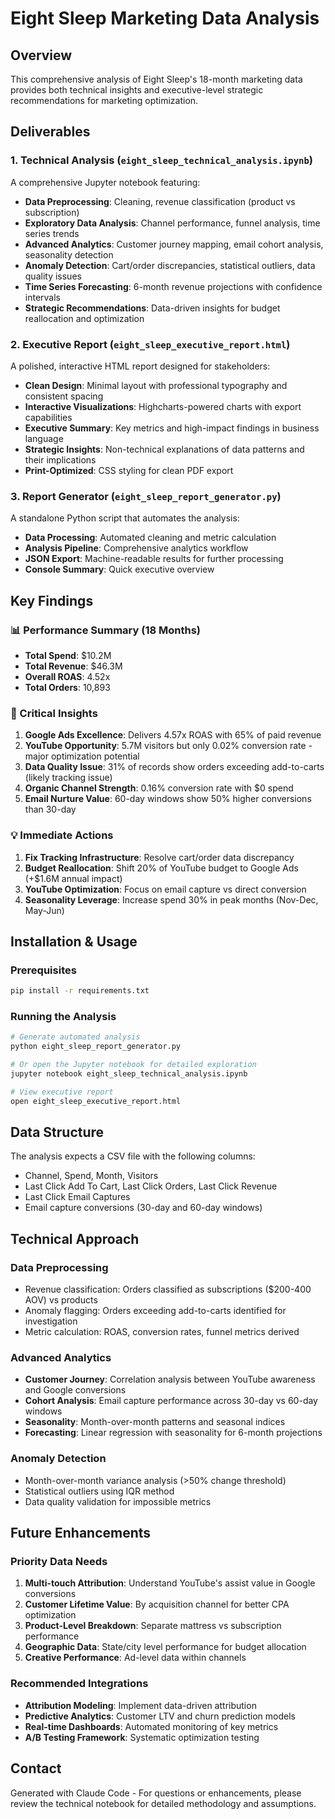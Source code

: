 # Eight Sleep Marketing Data Analysis

## Overview
This comprehensive analysis of Eight Sleep's 18-month marketing data provides both technical insights and executive-level strategic recommendations for marketing optimization.

## Deliverables

### 1. Technical Analysis (`eight_sleep_technical_analysis.ipynb`)
A comprehensive Jupyter notebook featuring:
- **Data Preprocessing**: Cleaning, revenue classification (product vs subscription)
- **Exploratory Data Analysis**: Channel performance, funnel analysis, time series trends
- **Advanced Analytics**: Customer journey mapping, email cohort analysis, seasonality detection
- **Anomaly Detection**: Cart/order discrepancies, statistical outliers, data quality issues
- **Time Series Forecasting**: 6-month revenue projections with confidence intervals
- **Strategic Recommendations**: Data-driven insights for budget reallocation and optimization

### 2. Executive Report (`eight_sleep_executive_report.html`)
A polished, interactive HTML report designed for stakeholders:
- **Clean Design**: Minimal layout with professional typography and consistent spacing
- **Interactive Visualizations**: Highcharts-powered charts with export capabilities
- **Executive Summary**: Key metrics and high-impact findings in business language
- **Strategic Insights**: Non-technical explanations of data patterns and their implications
- **Print-Optimized**: CSS styling for clean PDF export

### 3. Report Generator (`eight_sleep_report_generator.py`)
A standalone Python script that automates the analysis:
- **Data Processing**: Automated cleaning and metric calculation
- **Analysis Pipeline**: Comprehensive analytics workflow
- **JSON Export**: Machine-readable results for further processing
- **Console Summary**: Quick executive overview

## Key Findings

### 📊 Performance Summary (18 Months)
- **Total Spend**: $10.2M
- **Total Revenue**: $46.3M  
- **Overall ROAS**: 4.52x
- **Total Orders**: 10,893

### 🎯 Critical Insights
1. **Google Ads Excellence**: Delivers 4.57x ROAS with 65% of paid revenue
2. **YouTube Opportunity**: 5.7M visitors but only 0.02% conversion rate - major optimization potential
3. **Data Quality Issue**: 31% of records show orders exceeding add-to-carts (likely tracking issue)
4. **Organic Channel Strength**: 0.16% conversion rate with $0 spend
5. **Email Nurture Value**: 60-day windows show 50% higher conversions than 30-day

### 💡 Immediate Actions
1. **Fix Tracking Infrastructure**: Resolve cart/order data discrepancy
2. **Budget Reallocation**: Shift 20% of YouTube budget to Google Ads (+$1.6M annual impact)
3. **YouTube Optimization**: Focus on email capture vs direct conversion
4. **Seasonality Leverage**: Increase spend 30% in peak months (Nov-Dec, May-Jun)

## Installation & Usage

### Prerequisites
```bash
pip install -r requirements.txt
```

### Running the Analysis
```bash
# Generate automated analysis
python eight_sleep_report_generator.py

# Or open the Jupyter notebook for detailed exploration
jupyter notebook eight_sleep_technical_analysis.ipynb

# View executive report
open eight_sleep_executive_report.html
```

## Data Structure
The analysis expects a CSV file with the following columns:
- Channel, Spend, Month, Visitors
- Last Click Add To Cart, Last Click Orders, Last Click Revenue
- Last Click Email Captures
- Email capture conversions (30-day and 60-day windows)

## Technical Approach

### Data Preprocessing
- Revenue classification: Orders classified as subscriptions ($200-400 AOV) vs products
- Anomaly flagging: Orders exceeding add-to-carts identified for investigation
- Metric calculation: ROAS, conversion rates, funnel metrics derived

### Advanced Analytics
- **Customer Journey**: Correlation analysis between YouTube awareness and Google conversions
- **Cohort Analysis**: Email capture performance across 30-day vs 60-day windows  
- **Seasonality**: Month-over-month patterns and seasonal indices
- **Forecasting**: Linear regression with seasonality for 6-month projections

### Anomaly Detection
- Month-over-month variance analysis (>50% change threshold)
- Statistical outliers using IQR method
- Data quality validation for impossible metrics

## Future Enhancements

### Priority Data Needs
1. **Multi-touch Attribution**: Understand YouTube's assist value in Google conversions
2. **Customer Lifetime Value**: By acquisition channel for better CPA optimization
3. **Product-Level Breakdown**: Separate mattress vs subscription performance
4. **Geographic Data**: State/city level performance for budget allocation
5. **Creative Performance**: Ad-level data within channels

### Recommended Integrations
- **Attribution Modeling**: Implement data-driven attribution
- **Predictive Analytics**: Customer LTV and churn prediction models  
- **Real-time Dashboards**: Automated monitoring of key metrics
- **A/B Testing Framework**: Systematic optimization testing

## Contact
Generated with Claude Code - For questions or enhancements, please review the technical notebook for detailed methodology and assumptions.